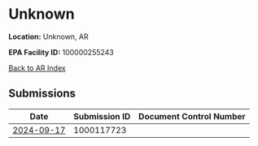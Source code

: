 # Unknown

**Location:** Unknown, AR

**EPA Facility ID:** 100000255243

[Back to AR Index](../../index.md)

## Submissions

| Date | Submission ID | Document Control Number |
|------|--------------|-------------------------|
| [2024-09-17](submissions/1000117723.md) | 1000117723 |  |

